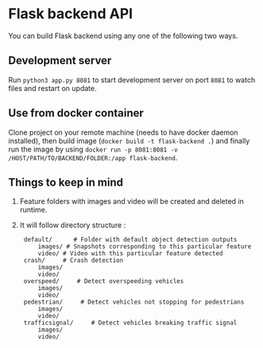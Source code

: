 # Flask backend API

You can build Flask backend using any one of the following two ways.

## Development server

Run `python3 app.py 8081` to start development server on port `8081` to watch files and restart on update.

## Use from docker container

Clone project on your remote machine (needs to have docker daemon installed), then build image (`docker build -t flask-backend .`) and finally run the image by using `docker run -p 8081:8081 -v /HOST/PATH/TO/BACKEND/FOLDER:/app flask-backend`.

## Things to keep in mind
1. Feature folders with images and video will be created and deleted in runtime.
2. It will follow directory structure : 

        default/      # Folder with default object detection outputs
            images/ # Snapshots corresponding to this particular feature
            video/ # Video with this particular feature detected
        crash/     # Crash detection 
            images/ 
            video/ 
        overspeed/     # Detect overspeeding vehicles
            images/ 
            video/ 
        pedestrian/     # Detect vehicles not stopping for pedestrians 
            images/ 
            video/ 
        trafficsignal/     # Detect vehicles breaking traffic signal
            images/ 
            video/ 
